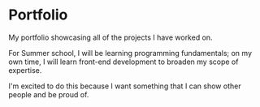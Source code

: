 # Portfolio

My portfolio showcasing all of the projects I have worked on.

For Summer school, I will be learning programming fundamentals; on my own time, I will learn front-end development to broaden my scope of expertise.

I'm excited to do this because I want something that I can show other people and be proud of.
